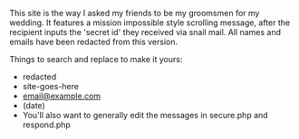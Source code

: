 This site is the way I asked my friends to be my groomsmen for my wedding. It features a mission impossible style scrolling message, after the recipient inputs the 'secret id' they received via snail mail. All names and emails have been redacted from this version.

Things to search and replace to make it yours:
* redacted
* site-goes-here
* email@example.com
* (date)
* You'll also want to generally edit the messages in secure.php and respond.php
